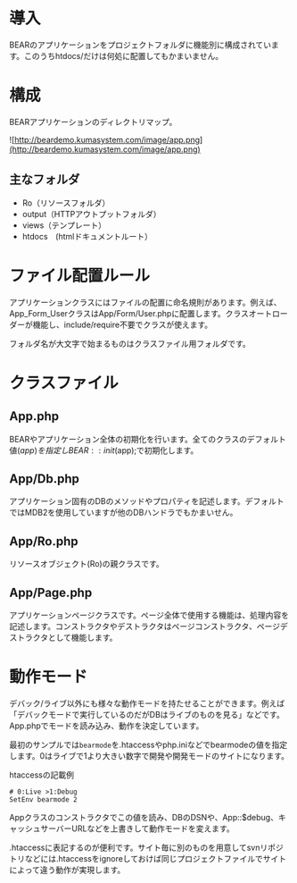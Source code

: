 # 導入 #

BEARのアプリケーションをプロジェクトフォルダに機能別に構成されています。このうちhtdocs/だけは何処に配置してもかまいません。

# 構成 #

BEARアプリケーションのディレクトリマップ。

![http://beardemo.kumasystem.com/image/app.png](http://beardemo.kumasystem.com/image/app.png)

## 主なフォルダ ##
  * Ro（リソースフォルダ）
  * output（HTTPアウトプットフォルダ）
  * views（テンプレート）
  * htdocs　(htmlドキュメントルート）


# ファイル配置ルール #

アプリケーションクラスにはファイルの配置に命名規則があります。例えば、App\_Form\_UserクラスはApp/Form/User.phpに配置します。クラスオートローダーが機能し、include/require不要でクラスが使えます。

フォルダ名が大文字で始まるものはクラスファイル用フォルダです。

# クラスファイル #

## App.php ##

BEARやアプリケーション全体の初期化を行います。全てのクラスのデフォルト値($app)を指定しBEAR::init($app);で初期化します。

## App/Db.php ##

アプリケーション固有のDBのメソッドやプロパティを記述します。デフォルトではMDB2を使用していますが他のDBハンドラでもかまいせん。

## App/Ro.php ##

リソースオブジェクト(Ro)の親クラスです。

## App/Page.php ##

アプリケーションページクラスです。ページ全体で使用する機能は、処理内容を記述します。コンストラクタやデストラクタはページコンストラクタ、ページデストラクタとして機能します。

# 動作モード #

デバック/ライブ以外にも様々な動作モードを持たせることができます。例えば「デバックモードで実行しているのだがDBはライブのものを見る」などです。App.phpでモードを読み込み、動作を決定しています。

最初のサンプルでは`bearmode`を.htaccessやphp.iniなどでbearmodeの値を指定します。0はライブで1より大きい数字で開発や開発モードのサイトになります。

htaccessの記載例
```
# 0:Live >1:Debug
SetEnv bearmode 2
```

Appクラスのコンストラクタでこの値を読み、DBのDSNや、App::$debug、キャッシュサーバーURLなどを上書きして動作モードを変えます。

.htaccessに表記するのが便利です。サイト毎に別のものを用意してsvnリポジトリなどには.htaccessをignoreしておけば同じプロジェクトファイルでサイトによって違う動作が実現します。